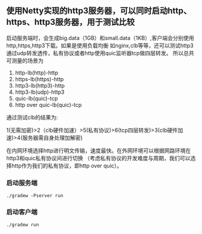 ## 使用Netty实现的http3服务器，可以同时启动http、https、http3服务器，用于测试比较

启动服务端时，会生成big.data（1GB）和small.data（1KB）,客户端会分别使用http,https,http3下载。如果是使用负载均衡
如nginx,clb等等，还可以测试http3通过udp转发透传，私有协议或者http使用quic监听器tcp做四层转发。
所以总共可测量的场景为
1. http-lb(http)-http 
2. https-lb(https)-http 
3. http3-lb(http3)-http 
4. http3-lb(udp)-http3 
5. quic-lb(quic)-tcp
6. http over quic-lb(quic)-tcp

通过测试clb的结果为:

1(无需加密)>2（clb硬件加速）>5(私有协议)>6(tcp四层转发)>3(clb硬件加速)>4(服务器需自身处理加解密)

在内网环境选择http进行明文传输，速度最快。在外网环境可以根据网路环境在http3和quic私有协议间进行切换
（考虑私有协议的开发难度与周期，我们可以选择http作为我们的私有协议，即http over quic）。

### 启动服务端
```shell
./gradew -Pserver run
```
### 启动客户端
```shell
./gradew run
```
